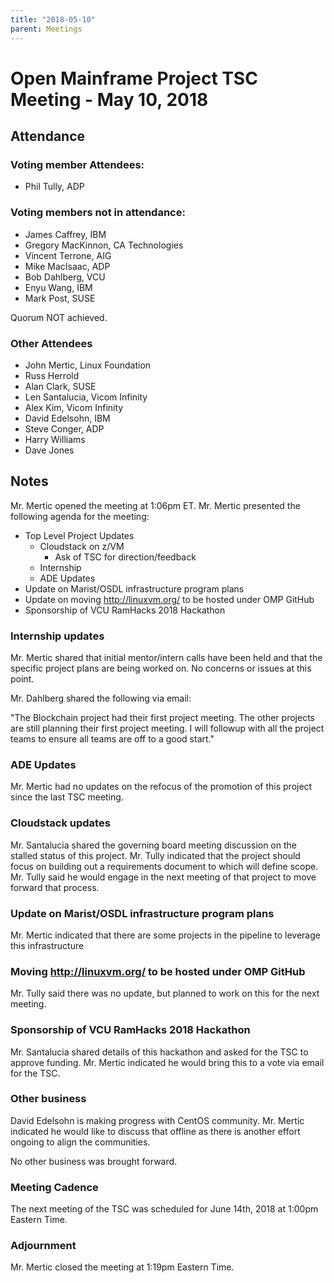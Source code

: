 ```yaml
---
title: "2018-05-10"
parent: Meetings
---
```

# Open Mainframe Project TSC Meeting - May 10, 2018

## Attendance

### Voting member Attendees:

* Phil Tully, ADP

### Voting members not in attendance:

* James Caffrey, IBM
* Gregory MacKinnon, CA Technologies
* Vincent Terrone, AIG
* Mike MacIsaac, ADP
* Bob Dahlberg, VCU
* Enyu Wang, IBM
* Mark Post, SUSE

Quorum NOT achieved.

### Other Attendees

* John Mertic, Linux Foundation
* Russ Herrold
* Alan Clark, SUSE
* Len Santalucia, Vicom Infinity
* Alex Kim, Vicom Infinity
* David Edelsohn, IBM
* Steve Conger, ADP
* Harry Williams
* Dave Jones

## Notes

Mr. Mertic opened the meeting at 1:06pm ET. Mr. Mertic presented the following agenda for the meeting:

* Top Level Project Updates
  * Cloudstack on z/VM
    * Ask of TSC for direction/feedback
  * Internship
  * ADE Updates
* Update on Marist/OSDL infrastructure program plans
* Update on moving http://linuxvm.org/ to be hosted under OMP GitHub
* Sponsorship of VCU RamHacks 2018 Hackathon

### Internship updates

Mr. Mertic shared that initial mentor/intern calls have been held and that the specific project plans are being worked on. No concerns or issues at this point.

Mr. Dahlberg shared the following via email:

"The Blockchain project had their first project meeting.  The other projects are still planning their first project meeting.  I will followup with all the project teams to ensure all teams are off to a good start."

### ADE Updates

Mr. Mertic had no updates on the refocus of the promotion of this project since the last TSC meeting.

### Cloudstack updates

Mr. Santalucia shared the governing board meeting discussion on the stalled status of this project. Mr. Tully indicated that the project should focus on building out a requirements document to which will define scope. Mr. Tully said he would engage in the next meeting of that project to move forward that process.

### Update on Marist/OSDL infrastructure program plans

Mr. Mertic indicated that there are some projects in the pipeline to leverage this infrastructure

### Moving http://linuxvm.org/ to be hosted under OMP GitHub

Mr. Tully said there was no update, but planned to work on this for the next meeting.

### Sponsorship of VCU RamHacks 2018 Hackathon

Mr. Santalucia shared details of this hackathon and asked for the TSC to approve funding. Mr. Mertic indicated he would bring this to a vote via email for the TSC.

### Other business

David Edelsohn is making progress with CentOS community. Mr. Mertic indicated he would like to discuss that offline as there is another effort ongoing to align the communities.

No other business was brought forward.

### Meeting Cadence

The next meeting of the TSC was scheduled for June 14th, 2018 at 1:00pm Eastern Time.

### Adjournment

Mr. Mertic closed the meeting at 1:19pm Eastern Time.
